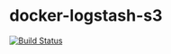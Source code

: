 # docker-logstash-s3

[![Build Status](https://travis-ci.org/UKHomeOffice/docker-logstash-s3.svg?branch=master)](https://travis-ci.org/UKHomeOffice/docker-logstash-s3)

